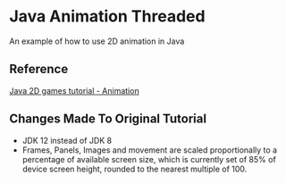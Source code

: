# Java Animation Threaded
An example of how to use 2D animation in Java
## Reference
[Java 2D games tutorial - Animation](http://zetcode.com/tutorials/javagamestutorial/animation/)
## Changes Made To Original Tutorial
* JDK 12 instead of JDK 8
* Frames, Panels, Images and movement are scaled proportionally to a percentage of available screen size, which is currently set of 85% of device screen height, rounded to the nearest multiple of 100. 